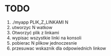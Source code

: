 # TODO

1. ./myapp PLIK_Z_LINKAMI N
2. utworzyc N watkow
3. Otworzyć plik z linkami
4. wypisac wszystkie linki na konsoli
5. pobierac N plikow jednoczesnie
6. przesuwac wskaznik dla odpowiednich linkow
